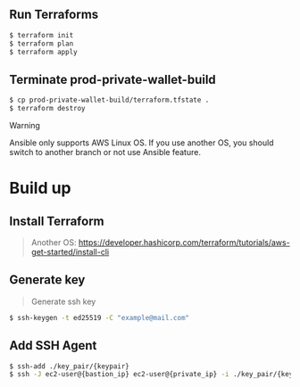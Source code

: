 ## Run Terraforms
```bash
$ terraform init
$ terraform plan
$ terraform apply
```
## Terminate prod-private-wallet-build
```bash
$ cp prod-private-wallet-build/terraform.tfstate .
$ terraform destroy
```
> [!WARNING]  
> Ansible only supports AWS Linux OS. If you use another OS, you should switch to another branch or not use Ansible feature.
# Build up
## Install Terraform
> Another OS: https://developer.hashicorp.com/terraform/tutorials/aws-get-started/install-cli
## Generate key
> Generate ssh key
```bash
$ ssh-keygen -t ed25519 -C "example@mail.com"
```
## Add SSH Agent
```bash
$ ssh-add ./key_pair/{keypair}
$ ssh -J ec2-user@{bastion_ip} ec2-user@{private_ip} -i ./key_pair/{keypair}
```

